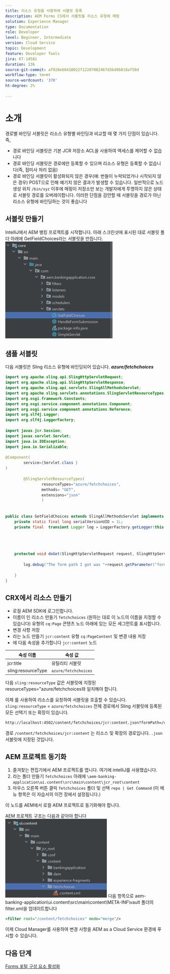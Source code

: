 ```yaml
---
title: 리소스 유형을 사용하여 서블릿 등록
description: AEM Forms CS에서 서블릿을 리소스 유형에 매핑
solution: Experience Manager
type: Documentation
role: Developer
level: Beginner, Intermediate
version: Cloud Service
topic: Development
feature: Developer Tools
jira: KT-14581
duration: 136
source-git-commit: af928e60410022f12207082467d3bd9b818af59d
workflow-type: tm+mt
source-wordcount: '378'
ht-degree: 2%

---
```


# 소개

경로별 바인딩 서블릿은 리소스 유형별 바인딩과 비교할 때 몇 가지 단점이 있습니다. 즉,

* 경로 바인딩 서블릿은 기본 JCR 저장소 ACL을 사용하여 액세스를 제어할 수 없습니다
* 경로 바인딩 서블릿은 경로에만 등록할 수 있으며 리소스 유형은 등록할 수 없습니다(즉, 접미사 처리 없음)
* 경로 바인딩 서블릿이 활성화되지 않은 경우(예: 번들이 누락되었거나 시작되지 않은 경우) POST으로 인해 예기치 않은 결과가 발생할 수 있습니다. 일반적으로 노드 생성 위치 `/bin/xyz` 이후에 매핑이 저장소만 보는 개발자에게 투명하지 않은 상태로 서블릿 경로를 오버레이합니다. 이러한 단점을 감안할 때 서블릿을 경로가 아닌 리소스 유형에 바인딩하는 것이 좋습니다

## 서블릿 만들기

IntelliJ에서 AEM 뱅킹 프로젝트를 시작합니다. 아래 스크린샷에 표시된 대로 서블릿 폴더 아래에 GetFieldChoices라는 서블릿을 만듭니다.
![선택 사항](assets/fetchchoices.png)

## 샘플 서블릿

다음 서블릿은 Sling 리소스 유형에 바인딩되어 있습니다. _**azure/fetchchoices**_



```java
import org.apache.sling.api.SlingHttpServletRequest;
import org.apache.sling.api.SlingHttpServletResponse;
import org.apache.sling.api.servlets.SlingAllMethodsServlet;
import org.apache.sling.servlets.annotations.SlingServletResourceTypes;
import org.osgi.framework.Constants;
import org.osgi.service.component.annotations.Component;
import org.osgi.service.component.annotations.Reference;
import org.slf4j.Logger;
import org.slf4j.LoggerFactory;

import javax.jcr.Session;
import javax.servlet.Servlet;
import java.io.IOException;
import java.io.Serializable;

@Component(
        service={Servlet.class }
)

        @SlingServletResourceTypes(
                resourceTypes="azure/fetchchoices",
                methods= "GET",
                extensions="json"
                )


public class GetFieldChoices extends SlingAllMethodsServlet implements Serializable {
    private static final long serialVersionUID = 1L;
    private final  transient Logger log = LoggerFactory.getLogger(this.getClass());


   

    protected void doGet(SlingHttpServletRequest request, SlingHttpServletResponse response) {

        log.debug("The form path I got was "+request.getParameter("formPath"));

    }
}
```

## CRX에서 리소스 만들기

* 로컬 AEM SDK에 로그인합니다.
* 이름이 인 리소스 만들기 `fetchchoices` (원하는 대로 이 노드의 이름을 지정할 수 있습니다) 유형의 `cq:Page` 콘텐츠 노드 아래에 있는 모든 세그먼트를 표시합니다.
* 변경 사항 저장
* 라는 노드 만들기 `jcr:content` 유형 `cq:PageContent` 및 변경 내용 저장
* 에 다음 속성을 추가합니다 `jcr:content` 노드

| 속성 이름 | 속성 값 |
|--------------------|--------------------|
| jcr:title | 유틸리티 서블릿 |
| sling:resourceType | `azure/fetchchoices` |


다음 `sling:resourceType` 값은 서블릿에 지정된 resourceTypes=&quot;azure/fetchchoices와 일치해야 합니다.

이제 를 사용하여 리소스를 요청하여 서블릿을 호출할 수 있습니다. `sling:resourceType` = `azure/fetchchoices` 전체 경로에서 Sling 서블릿에 등록된 모든 선택기 또는 확장이 있습니다.

```html
http://localhost:4502/content/fetchchoices/jcr:content.json?formPath=/content/forms/af/forrahul/jcr:content/guideContainer
```

경로 `/content/fetchchoices/jcr:content` 는 리소스 및 확장의 경로입니다. `.json` 서블릿에 지정된 것입니다.

## AEM 프로젝트 동기화

1. 즐겨찾는 편집기에서 AEM 프로젝트를 엽니다. 여기에 intelliJ를 사용했습니다.
1. 라는 폴더 만들기 `fetchchoices` 아래에 `\aem-banking-application\ui.content\src\main\content\jcr_root\content`
1. 마우스 오른쪽 버튼 클릭 `fetchchoices` 폴더 및 선택 `repo | Get Command` (이 메뉴 항목은 이 자습서의 이전 장에서 설정됩니다.)

이 노드를 AEM에서 로컬 AEM 프로젝트로 동기화해야 합니다.

AEM 프로젝트 구조는 다음과 같아야 합니다
![리소스 해결자](assets/mapping-servlet-resource.png)
다음 항목으로 aem-banking-application\ui.content\src\main\content\META-INF\vault 폴더의 filter.xml을 업데이트합니다

```xml
<filter root="/content/fetchchoices" mode="merge"/>
```

이제 Cloud Manager를 사용하여 변경 사항을 AEM as a Cloud Service 환경에 푸시할 수 있습니다.

## 다음 단계

[Forms 포털 구성 요소 활성화](./forms-portal-components.md)




